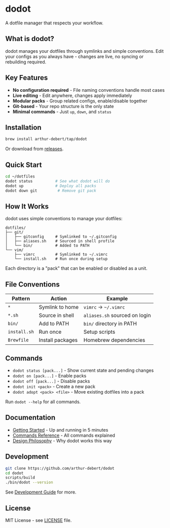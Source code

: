 # dodot

A dotfile manager that respects your workflow.

## What is dodot?

dodot manages your dotfiles through symlinks and simple conventions. Edit your configs as you always have - changes are live, no syncing or rebuilding required.

## Key Features

- **No configuration required** - File naming conventions handle most cases
- **Live editing** - Edit anywhere, changes apply immediately  
- **Modular packs** - Group related configs, enable/disable together
- **Git-based** - Your repo structure is the only state
- **Minimal commands** - Just `up`, `down`, and `status`

## Installation

```bash
brew install arthur-debert/tap/dodot
```

Or download from [releases](https://github.com/arthur-debert/dodot/releases).

## Quick Start

```bash
cd ~/dotfiles
dodot status          # See what dodot will do
dodot up              # Deploy all packs
dodot down git         # Remove git pack
```

## How It Works

dodot uses simple conventions to manage your dotfiles:

```
dotfiles/
├── git/
│   ├── gitconfig     # Symlinked to ~/.gitconfig
│   ├── aliases.sh    # Sourced in shell profile
│   └── bin/          # Added to PATH
└── vim/
    ├── vimrc         # Symlinked to ~/.vimrc
    └── install.sh    # Run once during setup
```

Each directory is a "pack" that can be enabled or disabled as a unit.

## File Conventions

| Pattern | Action | Example |
|---------|--------|---------|
| `*` | Symlink to home | `vimrc` → `~/.vimrc` |
| `*.sh` | Source in shell | `aliases.sh` sourced on login |
| `bin/` | Add to PATH | `bin/` directory in PATH |
| `install.sh` | Run once | Setup scripts |
| `Brewfile` | Install packages | Homebrew dependencies |

## Commands

- `dodot status [pack...]` - Show current state and pending changes
- `dodot on [pack...]` - Enable packs
- `dodot off [pack...]` - Disable packs
- `dodot init <pack>` - Create a new pack
- `dodot adopt <pack> <file>` - Move existing dotfiles into a pack

Run `dodot --help` for all commands.

## Documentation

- [Getting Started](docs/reference/getting-started.txxt) - Up and running in 5 minutes
- [Commands Reference](docs/reference/commands.txxt) - All commands explained
- [Design Philosophy](docs/reference/design-philosophy.txxt) - Why dodot works this way

## Development

```bash
git clone https://github.com/arthur-debert/dodot
cd dodot
scripts/build
./bin/dodot --version
```

See [Development Guide](docs/dev/development.txxt) for more.

## License

MIT License - see [LICENSE](LICENSE) file.